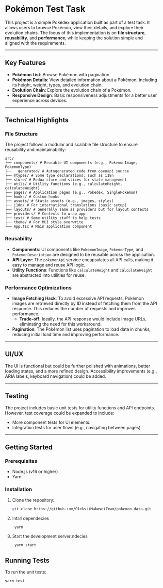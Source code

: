 # Pokémon Test Task

This project is a simple Pokédex application built as part of a test task. It allows users to browse Pokémon, view their details, and explore their evolution chains. The focus of this implementation is on **file structure**, **reusability**, and **performance**, while keeping the solution simple and aligned with the requirements.

---

## Key Features

- **Pokémon List**: Browse Pokémon with pagination.
- **Pokémon Details**: View detailed information about a Pokémon, including its height, weight, types, and evolution chain.
- **Evolution Chain**: Explore the evolution chain of a Pokémon.
- **Responsive Design**: Basic responsiveness adjustments for a better user experience across devices.

---

## Technical Highlights

### File Structure
The project follows a modular and scalable file structure to ensure reusability and maintainability:
```
src/
├── components/ # Reusable UI components (e.g., PokemonImage, PokemonType)
├── __generated/ # Autogenerated code from openapi source
├── @types/ # Some type declarations, such as i18n
├── store/ # Redux store and slices for state management
├── utils/ # Utility functions (e.g., calculateHeight, calculateWeight)
├── pages/ # Application pages (e.g., Pokedex, SinglePokemon)
├── hooks/ # Custom hooks
├── assets/ # Static assets (e.g., images, styles)
├── i18n/ # For international translations (basic setup)
├── layouts/ # Generally same as providers but for layout contexts
├── providers/ # Contexts to wrap app
├── test/ # Some utility stuff to help tests
├── theme/ # For MUI style overwrite
└── App.tsx # Main application component
```

### Reusability
- **Components**: UI components like `PokemonImage`, `PokemonType`, and `PokemonDescription` are designed to be reusable across the application.
- **API Layer**: The `pokemonApi` service encapsulates all API calls, making it easy to manage and reuse API logic.
- **Utility Functions**: Functions like `calculateHeight` and `calculateWeight` are abstracted into utilities for reuse.

### Performance Optimizations
- **Image Fetching Hack**: To avoid excessive API requests, Pokémon images are retrieved directly by ID instead of fetching them from the API response. This reduces the number of requests and improves performance.
  - **Trade-off**: Ideally, the API response would include image URLs, eliminating the need for this workaround.
- **Pagination**: The Pokémon list uses pagination to load data in chunks, reducing initial load time and improving performance.

---

## UI/UX
The UI is functional but could be further polished with animations, better loading states, and a more refined design. Accessibility improvements (e.g., ARIA labels, keyboard navigation) could be added.

---

## Testing
The project includes basic unit tests for utility functions and API endpoints. However, test coverage could be expanded to include:
- More component tests for UI elements.
- Integration tests for user flows (e.g., navigating between pages).

---

## Getting Started

### Prerequisites
- Node.js (v16 or higher)
- Yarn

### Installation
1. Clone the repository:
   ```bash
   git clone https://github.com/OleksiiMakoveiTeam/pokemon-data.git

2. Intall dependecies 
   ```bash
    yarn

3. Start the development server:ndecies 
   ```bash
    yarn start


## Running Tests
To run the unit tests:

   ```bash
   yarn test
